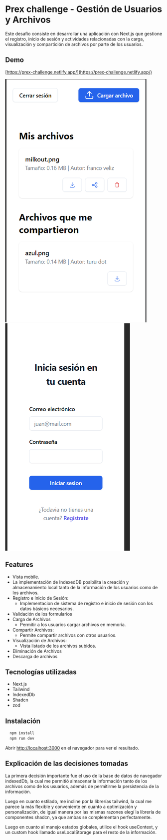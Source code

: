 # Prex challenge - Gestión de Usuarios y Archivos

Este desafío consiste en desarrollar una aplicación con Next.js que gestione el registro, inicio de sesión y actividades relacionadas con la carga, visualización y compartición de archivos por parte de los usuarios.

## Demo

[https://prex-challenge.netlify.app/](https://prex-challenge.netlify.app/)

![Preview](./public/preview.png)
![Preview](./public/preview-2.png)

## Features

- Vista mobile.
- La implementación de IndexedDB posibilita la creación y almacenamiento local tanto de la información de los usuarios como de los archivos.
- Registro e Inicio de Sesión:
  - Implementacion de sistema de registro e inicio de sesión con los datos básicos     necesarios.
- Validación de los formularios
- Carga de Archivos
  - Permitir a los usuarios cargar archivos en memoria.
- Compartir Archivos:
  - Permite compartir archivos con otros usuarios.
- Visualización de Archivos:
  - Vista listado de los archivos subidos.
- Eliminación de Archivos
- Descarga de archivos

## Tecnologías utilizadas

- Next.js
- Tailwind
- IndexedDb
- Shadcn
- zod

## Instalación

```bash
  npm install 
  npm run dev
```

Abrir [http://localhost:3000](http://localhost:3000) en el navegador para ver el resultado.

## Explicación de las decisiones tomadas

La primera decisión importante fue el uso de la base de datos de navegador indexedDb, la cual me permitió almacenar la información tanto de los archivos como de los usuarios, además de permitirme la persistencia de la información.

Luego en cuanto estilado, me incline por la librerías tailwind, la cual me parece la más flexible y conveniente en cuanto a optimización y personalización, de igual manera por las mismas razones elegí la librería de componentes shadcn, ya que ambas se complementan perfectamente.

Luego en cuanto al manejo estados globales, utilice el hook useContext, y un custom hook llamado useLocalStorage para el resto de la información.
